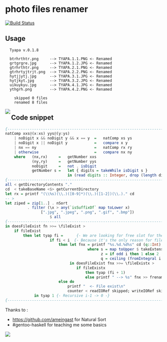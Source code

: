 photo files renamer
===================

[![Build Status](https://travis-ci.org/Heather/tyapa.png?branch=master)](https://travis-ci.org/Heather/tyapa)

Usage
-----

``` shell
  Tyapa v.0.1.8

  btrhrthtr.png     --> TYAPA.1.1.PNG <- Renamed
  grtgrgre.jpg      --> TYAPA.1.2.JPG <- Renamed
  gtrhrthtr.png     --> TYAPA.2.1.PNG <- Renamed
  gtrhrtyjtrjt.png  --> TYAPA.2.2.PNG <- Renamed
  hytjjytj.jpg      --> TYAPA.3.1.JPG <- Renamed
  hytjkyt.jpg       --> TYAPA.3.2.JPG <- Renamed
  uikuykyu.jpg      --> TYAPA.4.1.JPG <- Renamed
  ythgrh.png        --> TYAPA.4.2.PNG <- Renamed

    skipped 0 files
    renamed 8 files
```

<img align="left" src="http://fc04.deviantart.net/fs70/f/2012/268/0/a/render_anime_girl_by_mato_kuroi26-d5fvrz6.png"/>

Code snippet
------------

``` haskell
{----------------------------------------------------------------------------------------}
natComp xxs@(x:xs) yys@(y:ys)
    | noDigit x && noDigit y && x == y  =   natComp xs ys
    | noDigit x || noDigit y            =   compare x y
    | nx == ny                          =   natComp rx ry
    | otherwise                         =   compare nx ny
    where   (nx,rx)     =   getNumber xxs
            (ny,ry)     =   getNumber yys
            noDigit     =   not . isDigit
            getNumber s =   let { digits = takeWhile isDigit s }
                            in (read digits :: Integer, drop (length digits) s)
{----------------------------------------------------------------------------------------}
all < getDirectoryContents "."
cd  < takeBaseName <$> getCurrentDirectory
let rx = printf "(\\%s)(\\.)([0-9]*)(\\.)([1-2])(\\.)." cd
-- >
let ziped = zip[1..] . nSort
          . filter (\x > any(`isSuffixOf` map toLower x)
                [".jpg", ".jpeg", ".png", ".gif", ".bmp"])
                    $ all
{----------------------------------------------------------------------------------------}
in doesFileExist fn >>= \fileExist >
    if fileExist 
        then let tyap fi =      {- We are looking for free slot for the file -}
                    if fi < i  {- Because it's the only reason for file to exist -}
                        then let fnx = printf "%s.%d.%d%s" cd (q::Int) (z::Int) s
                                     where s = map toUpper $ takeExtension x
                                           z = if odd i then 1 else 2
                                           q = ceiling (fromIntegral i / 2.00 ) - fi
                             in doesFileExist fnx >>= \fileExistx > 
                                if fileExistx
                                    then tyap (fi + 1)
                                    else printf " --> %s" fnx >> frename x fnx
                        else do
                            printf "  <- File exist\n"
                            counter < readIORef skipped; writeIORef skipped $ counter + 1
             in tyap 1 {- Recursive i-1 -> 0 -}
{----------------------------------------------------------------------------------------}
```

Thanks to :
 - https://github.com/ameingast for Natural Sort
 - #gentoo-haskell for teaching me some basics

<img align="left" src="http://fc06.deviantart.net/fs71/f/2012/062/8/6/render_takenaka_by_sakucitah-d4rlfjr.png"/>
